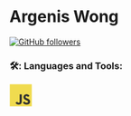 # Argenis Wong

[![GitHub followers](https://img.shields.io/github/followers/Argen1sW.svg?style=social&label=Follow&maxAge=2592000)](https://github.com/ArgenisW)

### 🛠️: Languages and Tools:

<div>
  <img src="https://github.com/devicons/devicon/blob/master/icons/javascript/javascript-original.svg" title="JavaScript" alt="JavaScript" width="40" height="40"/>&nbsp;

